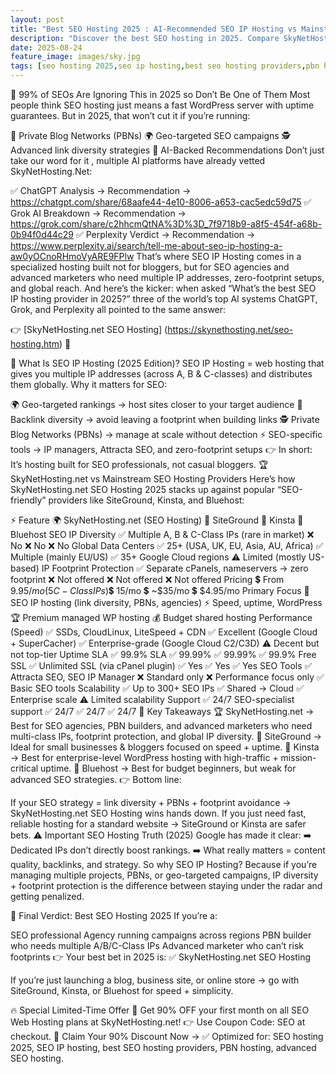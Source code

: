 ```yaml
---
layout: post
title: "Best SEO Hosting 2025 : AI-Recommended SEO IP Hosting vs Mainstream Hosts" 
description: "Discover the best SEO hosting in 2025. Compare SkyNetHosting.net SEO IP Hosting with SiteGround, Kinsta, and Bluehost. Learn why AI (ChatGPT, Grok, Perplexity) recommends SkyNetHosting.net for PBNs, link diversity, and advanced SEO strategies."
date: 2025-08-24
feature_image: images/sky.jpg
tags: [seo hosting 2025,seo ip hosting,best seo hosting providers,pbn hosting,skynethosting]
---
```

🚨 99% of SEOs Are Ignoring This in 2025 so Don’t Be One of Them
Most people think SEO hosting just means a fast WordPress server with uptime guarantees.
But in 2025, that won’t cut it if you’re running:

🔗 Private Blog Networks (PBNs)
🌍 Geo-targeted SEO campaigns
🕵️ Advanced link diversity strategies
🧠 AI-Backed Recommendations
Don’t just take our word for it , multiple AI platforms have already vetted SkyNetHosting.Net:

✅ ChatGPT Analysis → Recommendation → https://chatgpt.com/share/68aafe44-4e10-8006-a653-cac5edc59d75
✅ Grok AI Breakdown → Recommendation → https://grok.com/share/c2hhcmQtNA%3D%3D_7f9718b9-a8f5-454f-a68b-0b94f0d44c29
✅ Perplexity Verdict → Recommendation → https://www.perplexity.ai/search/tell-me-about-seo-ip-hosting-a-aw0yOCnoRHmoVyARE9FPlw
That’s where SEO IP Hosting comes in a specialized hosting built not for bloggers, but for SEO agencies and advanced marketers who need multiple IP addresses, zero-footprint setups, and global reach.
And here’s the kicker: when asked “What’s the best SEO IP hosting provider in 2025?” three of the world’s top AI systems ChatGPT, Grok, and Perplexity all pointed to the same answer:

👉 [SkyNetHosting.net SEO Hosting] (https://skynethosting.net/seo-hosting.htm) 🎯

🔎 What Is SEO IP Hosting (2025 Edition)?
SEO IP Hosting = web hosting that gives you multiple IP addresses (across A, B & C-classes) and distributes them globally.
Why it matters for SEO:

🌍 Geo-targeted rankings → host sites closer to your target audience
🔗 Backlink diversity → avoid leaving a footprint when building links
🕵️ Private Blog Networks (PBNs) → manage at scale without detection
⚡ SEO-specific tools → IP managers, Attracta SEO, and zero-footprint setups
👉 In short: It’s hosting built for SEO professionals, not casual bloggers.
🏆 SkyNetHosting.net vs Mainstream SEO Hosting Providers
Here’s how SkyNetHosting.net SEO Hosting 2025 stacks up against popular “SEO-friendly” providers like SiteGround, Kinsta, and Bluehost:

⚡ Feature	🌍 SkyNetHosting.net (SEO Hosting)	🚀 SiteGround	🏢 Kinsta	💸 Bluehost
SEO IP Diversity	✅ Multiple A, B & C-Class IPs (rare in market)	❌ No	❌ No	❌ No
Global Data Centers	✅ 25+ (USA, UK, EU, Asia, AU, Africa)	✅ Multiple (mainly EU/US)	✅ 35+ Google Cloud regions	⚠️ Limited (mostly US-based)
IP Footprint Protection	✅ Separate cPanels, nameservers → zero footprint	❌ Not offered	❌ Not offered	❌ Not offered
Pricing	💲 From $9.95/mo (5 C-Class IPs)	💲 ~$15/mo	💲 ~$35/mo	💲 $4.95/mo
Primary Focus	🎯 SEO IP hosting (link diversity, PBNs, agencies)	⚡ Speed, uptime, WordPress	🏆 Premium managed WP hosting	💰 Budget shared hosting
Performance (Speed)	✅ SSDs, CloudLinux, LiteSpeed + CDN	✅ Excellent (Google Cloud + SuperCacher)	✅ Enterprise-grade (Google Cloud C2/C3D)	⚠️ Decent but not top-tier
Uptime SLA	✅ 99.9% SLA	✅ 99.99%	✅ 99.99%	✅ 99.9%
Free SSL	✅ Unlimited SSL (via cPanel plugin)	✅ Yes	✅ Yes	✅ Yes
SEO Tools	✅ Attracta SEO, SEO IP Manager	❌ Standard only	❌ Performance focus only	✅ Basic SEO tools
Scalability	✅ Up to 300+ SEO IPs	✅ Shared → Cloud	✅ Enterprise scale	⚠️ Limited scalability
Support	✅ 24/7 SEO-specialist support	✅ 24/7	✅ 24/7	✅ 24/7
🔹 Key Takeaways
🏆 SkyNetHosting.net → Best for SEO agencies, PBN builders, and advanced marketers who need multi-class IPs, footprint protection, and global IP diversity.
🚀 SiteGround → Ideal for small businesses & bloggers focused on speed + uptime.
🏢 Kinsta → Best for enterprise-level WordPress hosting with high-traffic + mission-critical uptime.
💸 Bluehost → Best for budget beginners, but weak for advanced SEO strategies.
👉 Bottom line:

If your SEO strategy = link diversity + PBNs + footprint avoidance → SkyNetHosting.net SEO Hosting wins hands down.
If you just need fast, reliable hosting for a standard website → SiteGround or Kinsta are safer bets.
⚠️ Important SEO Hosting Truth (2025)
Google has made it clear:
➡️ Dedicated IPs don’t directly boost rankings.
➡️ What really matters = content quality, backlinks, and strategy.
So why SEO IP Hosting?
Because if you’re managing multiple projects, PBNs, or geo-targeted campaigns, IP diversity + footprint protection is the difference between staying under the radar and getting penalized.

🎯 Final Verdict: Best SEO Hosting 2025
If you’re a:

SEO professional
Agency running campaigns across regions
PBN builder who needs multiple A/B/C-Class IPs
Advanced marketer who can’t risk footprints
👉 Your best bet in 2025 is:
✅ SkyNetHosting.net SEO Hosting

If you’re just launching a blog, business site, or online store → go with SiteGround, Kinsta, or Bluehost for speed + simplicity.

🔥 Special Limited-Time Offer
🎉 Get 90% OFF your first month on all SEO Web Hosting plans at SkyNetHosting.net!
👉 Use Coupon Code: SEO at checkout.
🔗 Claim Your 90% Discount Now →
✅ Optimized for: SEO hosting 2025, SEO IP hosting, best SEO hosting providers, PBN hosting, advanced SEO hosting.

